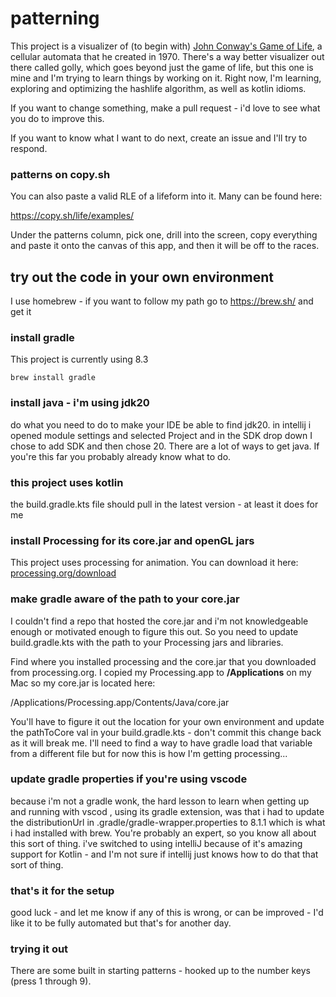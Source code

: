 # patterning

This project is a visualizer of (to begin with) [John Conway's Game of Life](https://en.wikipedia.org/wiki/Conway%27s_Game_of_Life), a cellular automata that he created in 1970. There's
a way better visualizer out there called golly, which goes beyond just the game of life, but this one is mine and I'm
trying to learn things by working on it. Right now, I'm learning, exploring and optimizing the hashlife algorithm, as
well as kotlin idioms.

If you want to change something, make a pull request - i'd love to see what you do to improve this.

If you want to know what I want to do next, create an issue and I'll try to respond.

### patterns on copy.sh

You can also paste a valid RLE of a lifeform into it. Many can be found here:

https://copy.sh/life/examples/

Under the patterns column, pick one, drill into the screen, copy everything and paste it onto the canvas of this app,
and then it will be off to the races.

## try out the code in your own environment

I use homebrew - if you want to follow my path go to https://brew.sh/ and get it

### install gradle

This project is currently using 8.3

<pre><code>brew install gradle
</code></pre>

### install java - i'm using jdk20

do what you need to do to make your IDE be able to find jdk20. in intellij i opened module settings and selected Project
and in the SDK drop down I chose to add SDK and then chose 20. There are a lot of ways to get java. If you're this far
you probably already know what to do.

### this project uses kotlin

the build.gradle.kts file should pull in the latest version - at least it does for me

### install Processing for its core.jar and openGL jars

This project uses processing for animation. You can download it
here: [processing.org/download](https://processing.org/download)

### make gradle aware of the path to your core.jar

I couldn't find a repo that hosted the core.jar and i'm not knowledgeable enough or motivated enough to figure this out.
So you need to update build.gradle.kts with the path to your Processing jars and libraries.

Find where you installed processing and the core.jar that you downloaded from processing.org. I copied my Processing.app
to **/Applications** on my Mac so my core.jar is located here:

/Applications/Processing.app/Contents/Java/core.jar

You'll have to figure it out the location for your own environment and update the pathToCore val in your
build.gradle.kts - don't commit this change back as it will break me. I'll need to find a way to have gradle load that
variable from a different file but for now this is how I'm getting processing...

### update gradle properties if you're using vscode

because i'm not a gradle wonk, the hard lesson to learn when getting up and running with vscod , using its gradle
extension, was that i had to update the distributionUrl in .gradle/gradle-wrapper.properties to 8.1.1 which is what i
had installed with brew. You're probably an expert, so you know all about this sort of thing. i've switched to using
intelliJ because of it's amazing support for Kotlin - and I'm not sure if intellij just knows how to do that that sort
of thing.

### that's it for the setup

good luck - and let me know if any of this is wrong, or can be improved - I'd like it to be fully automated but that's
for another day.

### trying it out

There are some built in starting patterns - hooked up to the number keys (press 1 through 9).
